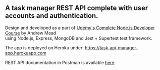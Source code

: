## A task manager REST API complete with user accounts and authentication.
Design and developed as a part of [Udemy's Complete Node.js Developer Course](https://www.udemy.com/course/the-complete-nodejs-developer-course-2/) by Andrew Mead 
<br/>using Node.js, Express, MongoDB and Jest + Supertest test framework.

The app is deployed on Heroku under: https://task-api-manager-app.herokuapp.com

REST API documentation in Postman is available [here](https://documenter.getpostman.com/view/11098234/Szf3aVoE?version=latest).
